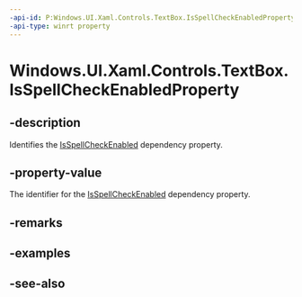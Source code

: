 ```yaml
---
-api-id: P:Windows.UI.Xaml.Controls.TextBox.IsSpellCheckEnabledProperty
-api-type: winrt property
---
```


<!-- Property syntax
public Windows.UI.Xaml.DependencyProperty IsSpellCheckEnabledProperty { get; }
-->

# Windows.UI.Xaml.Controls.TextBox.IsSpellCheckEnabledProperty

## -description
Identifies the [IsSpellCheckEnabled](textbox_isspellcheckenabled.md) dependency property.



## -property-value
The identifier for the [IsSpellCheckEnabled](textbox_isspellcheckenabled.md) dependency property.

## -remarks

## -examples

## -see-also

